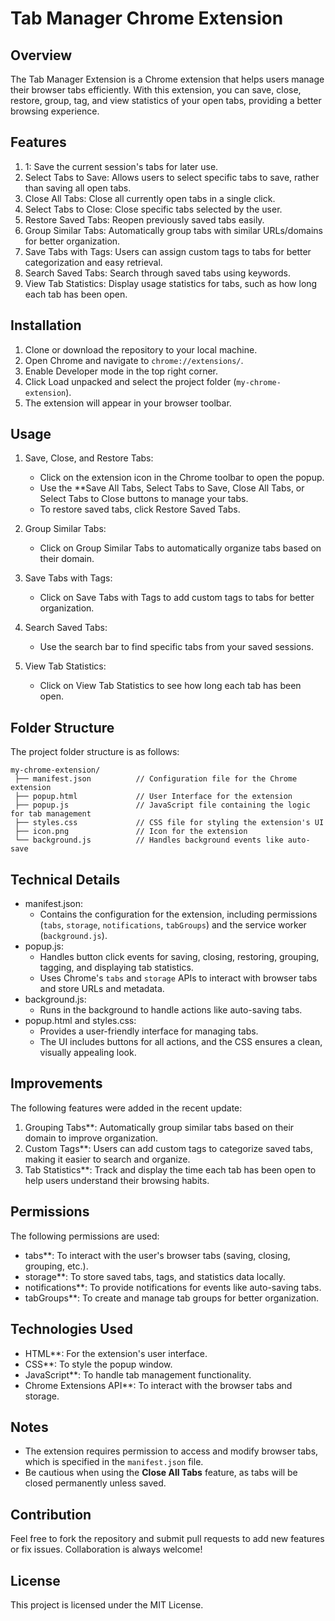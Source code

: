 # Tab Manager Chrome Extension

## Overview
The Tab Manager Extension is a Chrome extension that helps users manage their browser tabs efficiently. With this extension, you can save, close, restore, group, tag, and view statistics of your open tabs, providing a better browsing experience.

## Features
1. 1: Save the current session's tabs for later use.
2. Select Tabs to Save: Allows users to select specific tabs to save, rather than saving all open tabs.
3. Close All Tabs: Close all currently open tabs in a single click.
4. Select Tabs to Close: Close specific tabs selected by the user.
5. Restore Saved Tabs: Reopen previously saved tabs easily.
6. Group Similar Tabs: Automatically group tabs with similar URLs/domains for better organization.
7. Save Tabs with Tags: Users can assign custom tags to tabs for better categorization and easy retrieval.
8. Search Saved Tabs: Search through saved tabs using keywords.
9. View Tab Statistics: Display usage statistics for tabs, such as how long each tab has been open.

## Installation
1. Clone or download the repository to your local machine.
2. Open Chrome and navigate to `chrome://extensions/`.
3. Enable Developer mode in the top right corner.
4. Click Load unpacked and select the project folder (`my-chrome-extension`).
5. The extension will appear in your browser toolbar.

## Usage
1. Save, Close, and Restore Tabs:
   - Click on the extension icon in the Chrome toolbar to open the popup.
   - Use the **Save All Tabs, Select Tabs to Save, Close All Tabs, or Select Tabs to Close buttons to manage your tabs.
   - To restore saved tabs, click Restore Saved Tabs.

2. Group Similar Tabs:
   - Click on Group Similar Tabs to automatically organize tabs based on their domain.

3. Save Tabs with Tags:
   - Click on Save Tabs with Tags to add custom tags to tabs for better organization.

4. Search Saved Tabs:
   - Use the search bar to find specific tabs from your saved sessions.

5. View Tab Statistics:
   - Click on View Tab Statistics to see how long each tab has been open.

## Folder Structure
The project folder structure is as follows:
```
my-chrome-extension/
 ├── manifest.json          // Configuration file for the Chrome extension
 ├── popup.html             // User Interface for the extension
 ├── popup.js               // JavaScript file containing the logic for tab management
 ├── styles.css             // CSS file for styling the extension's UI
 ├── icon.png               // Icon for the extension
 └── background.js          // Handles background events like auto-save
```

## Technical Details
- manifest.json:
  - Contains the configuration for the extension, including permissions (`tabs`, `storage`, `notifications`, `tabGroups`) and the service worker (`background.js`).
- popup.js:
  - Handles button click events for saving, closing, restoring, grouping, tagging, and displaying tab statistics.
  - Uses Chrome's `tabs` and `storage` APIs to interact with browser tabs and store URLs and metadata.
- background.js:
  - Runs in the background to handle actions like auto-saving tabs.
- popup.html and styles.css:
  - Provides a user-friendly interface for managing tabs.
  - The UI includes buttons for all actions, and the CSS ensures a clean, visually appealing look.

## Improvements
The following features were added in the recent update:
1. Grouping Tabs**: Automatically group similar tabs based on their domain to improve organization.
2. Custom Tags**: Users can add custom tags to categorize saved tabs, making it easier to search and organize.
3. Tab Statistics**: Track and display the time each tab has been open to help users understand their browsing habits.

## Permissions
The following permissions are used:
- tabs**: To interact with the user's browser tabs (saving, closing, grouping, etc.).
- storage**: To store saved tabs, tags, and statistics data locally.
- notifications**: To provide notifications for events like auto-saving tabs.
- tabGroups**: To create and manage tab groups for better organization.

## Technologies Used
- HTML**: For the extension's user interface.
- CSS**: To style the popup window.
- JavaScript**: To handle tab management functionality.
- Chrome Extensions API**: To interact with the browser tabs and storage.

## Notes
- The extension requires permission to access and modify browser tabs, which is specified in the `manifest.json` file.
- Be cautious when using the **Close All Tabs** feature, as tabs will be closed permanently unless saved.

## Contribution
Feel free to fork the repository and submit pull requests to add new features or fix issues. Collaboration is always welcome!

## License
This project is licensed under the MIT License.
